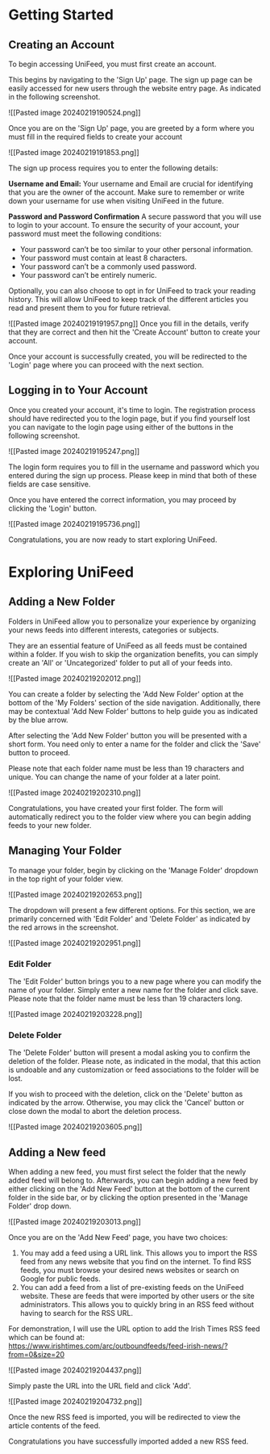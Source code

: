 # Getting Started

## Creating an Account

To begin accessing UniFeed, you must first create an account.

This begins by navigating to the 'Sign Up' page. The sign up page can be easily accessed for new users through the website entry page. As indicated in the following screenshot.

![[Pasted image 20240219190524.png]]

Once you are on the 'Sign Up' page, you are greeted by a form where you must fill in the required fields to create your account

![[Pasted image 20240219191853.png]]

The sign up process requires you to enter the following details:

**Username and Email:**
Your username and Email are crucial for identifying that you are the owner of the account. Make sure to remember or write down your username for use when visiting UniFeed in the future.

**Password and Password Confirmation**
A secure password that you will use to login to your account. To ensure the security of your account, your password must meet the following conditions:

- Your password can’t be too similar to your other personal information.
- Your password must contain at least 8 characters.
- Your password can’t be a commonly used password.
- Your password can’t be entirely numeric.

Optionally, you can also choose to opt in for UniFeed to track your reading history. This will allow UniFeed to keep track of the different articles you read and present them to you for future retrieval.

![[Pasted image 20240219191957.png]]
Once you fill in the details, verify that they are correct and then hit the 'Create Account' button to create your account.

Once your account is successfully created, you will be redirected to the 'Login' page where you can proceed with the next section.

## Logging in to Your Account

Once you created your account, it's time to login. The registration process should have redirected you to the login page, but if you find yourself lost you can navigate to the login page using either of the buttons in the following screenshot.

![[Pasted image 20240219195247.png]]

The login form requires you to fill in the username and password which you entered during the sign up process. Please keep in mind that both of these fields are case sensitive.

Once you have entered the correct information, you may proceed by clicking the 'Login' button.

![[Pasted image 20240219195736.png]]

Congratulations, you are now ready to start exploring UniFeed.

# Exploring UniFeed 

## Adding a New Folder

Folders in UniFeed allow you to personalize your experience by organizing your news feeds into different interests, categories or subjects. 

They are an essential feature of UniFeed as all feeds must be contained within a folder. If you wish to skip the organization benefits, you can simply create an 'All' or 'Uncategorized' folder to put all of your feeds into.

![[Pasted image 20240219202012.png]]

You can create a folder by selecting the 'Add New Folder' option at the bottom of the 'My Folders' section of the side navigation. Additionally, there may be contextual 'Add New Folder' buttons to help guide you as indicated by the blue arrow.

After selecting the 'Add New Folder' button you will be presented with a short form. You need only to enter a name for the folder and click the 'Save' button to proceed. 

Please note that each folder name must be less than 19 characters and unique. You can change the name of your folder at a later point.

![[Pasted image 20240219202310.png]]

Congratulations, you have created your first folder. The form will automatically redirect you to the folder view where you can begin adding feeds to your new folder. 

## Managing Your Folder

To manage your folder, begin by clicking on the 'Manage Folder' dropdown in the top right of your folder view.

![[Pasted image 20240219202653.png]]

The dropdown will present a few different options. For this section, we are primarily concerned with 'Edit Folder' and 'Delete Folder' as indicated by the red arrows in the screenshot.

![[Pasted image 20240219202951.png]]

### Edit Folder

The 'Edit Folder' button brings you to a new page where you can modify the name of your folder. Simply enter a new name for the folder and click save. Please note that the folder name must be less than 19 characters long.

![[Pasted image 20240219203228.png]]

### Delete Folder

The 'Delete Folder' button will present a modal asking you to confirm the deletion of the folder. Please note, as indicated in the modal, that this action is undoable and any customization or feed associations to the folder will be lost.

If you wish to proceed with the deletion, click on the 'Delete' button as indicated by the arrow. Otherwise, you may click the 'Cancel' button or close down the modal to abort the deletion process.

![[Pasted image 20240219203605.png]]
## Adding a New feed

When adding a new feed, you must first select the folder that the newly added feed will belong to. Afterwards, you can begin adding a new feed by either clicking on the 'Add New Feed' button at the bottom of the current folder in the side bar, or by clicking the option presented in the 'Manage Folder' drop down. 

![[Pasted image 20240219203013.png]]

Once you are on the 'Add New Feed' page, you have two choices:
1. You may add a feed using a URL link. This allows you to import the RSS feed from any news website that you find on the internet. To find RSS feeds, you must browse your desired news websites or search on Google for public feeds.
2. You can add a feed from a list of pre-existing feeds on the UniFeed website. These are feeds that were imported by other users or the site administrators. This allows you to quickly bring in an RSS feed without having to search for the RSS URL.

For demonstration, I will use the URL option to add the Irish Times RSS feed which can be found at: https://www.irishtimes.com/arc/outboundfeeds/feed-irish-news/?from=0&size=20 

![[Pasted image 20240219204437.png]]

Simply paste the URL into the URL field and click 'Add'.

![[Pasted image 20240219204732.png]]

Once the new RSS feed is imported, you will be redirected to view the article contents of the feed.

Congratulations you have successfully imported added a new RSS feed.

